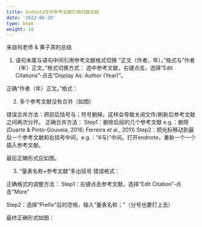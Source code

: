 ```yaml
---
title: Endnote文中参考文献引用问题总结
date: '2022-06-20'
type: book
weight: 10
---
```


来自何老师 & 黄子真的总结

<!--more-->

1.	语句末尾与语句中间引用参考文献格式切换
“正文（作者，年）。”格式与“作者（年）正文。”格式切换方式：
选中参考文献，右键点击，选择“Edit Citations”-点击“Display As: Author (Year)”。
 
正确“作者（年）正文。”格式：
 
 
2.	多个参考文献没有合并（如图）
 
错误合并方法：把前后括号与；符号删掉。这样会导致关闭文件/刷新后参考文献之间再次分开。
正确合并方法：
Step1：删除后段的几个参考文献 e.g.：删除(Duarte & Pinto-Gouveia, 2016; Ferreira et al., 2011)
Step2：把光标移动到最后一个参考文献和右括号中间，e.g.：“4与)”中间。打开endnote，重新一个一个插入参考文献。
 
最后正确形式应如图。
 
 
3.	“量表名称+参考文献”多出括号
错误格式：
 
正确格式的调整方法：
Step1：右键点击参考文献，选择“Edit Citation”-点击“More”
 
Step2：选择“Prefix”后的空格，输入“量表名称；”（分号也要打上去）
 
最终正确形式如图：
